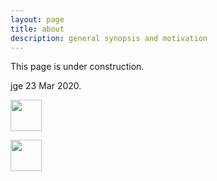 ```yaml
---
layout: page
title: about
description: general synopsis and motivation
---
```


This page is under construction. 

jge 23 Mar 2020.

<a href="https://www.linkedin.com/in/justinelfritz/"><img src="https://mag06.github.io/linkedin_circ.svg" width="50" height="50"></a>

<a href="https://https://www.researchgate.net/profile/Justin_Elfritz"><img src="https://mag06.github.io/researchgate-circle.png" width="50" height="50"></a>

